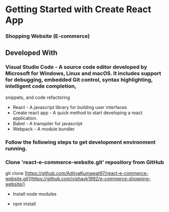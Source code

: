 # Getting Started with Create React App

### Shopping Website (E-commerce)
## Developed With

 ### Visual Studio Code - A source code editor developed by Microsoft for Windows, Linux and macOS. It includes support for debugging, embedded Git control, syntax highlighting, intelligent code completion, 
  snippets, and code refactoring
 * React - A javascript library for building user interfaces
 * Create react app - A quick method to start developing a react application.
 * Babel - A transpiler for javascript
 * Webpack - A module bundler

### Follow the following steps to get development environment running.

### Clone 'react-e-commerce-website.git' repository from GitHub

git clone [https://github.com/AdityaKumawat97/react-e-commerce-website.git](https://github.com/vishavk1992/e-commerce-shopping-website/)

* Install node modules

* npm install





